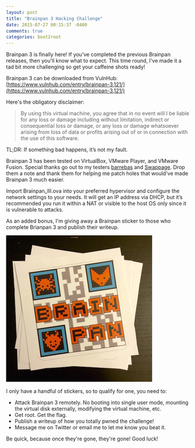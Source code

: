 ```yaml
---
layout: post
title: "Brainpan 3 Hacking Challenge"
date: 2015-07-27 00:15:37 -0400
comments: true
categories: boot2root
---
```


Brainpan 3 is finally here! If you've completed the previous Brainpan releases, then you'll know what to expect. This time round, I've made it a tad bit more challenging so get your caffeine shots ready!

<!--more-->

Brainpan 3 can be downloaded from VulnHub: [https://www.vulnhub.com/entry/brainpan-3,121/](https://www.vulnhub.com/entry/brainpan-3,121/)

Here's the obligatory disclaimer: 

> By using this virtual machine, you agree that in no event will I be liable for any loss or damage including without limitation, indirect or consequential loss or damage, or any loss or damage whatsoever arising from loss of data or profits arising out of or in connection with the use of this software.

TL;DR: If something bad happens, it’s not my fault.

Brainpan 3 has been tested on VirtualBox, VMware Player, and VMware Fusion. Special thanks go out to my testers [barrebas](https://www.twitter.com/barrebas) and [Swappage](https://www.twitter.com/swappage). Drop them a note and thank them for helping me patch holes that would've made Brainpan 3 much easier.  

Import Brainpan_III.ova into your preferred hypervisor and configure the network settings to your needs. It will get an IP address via DHCP, but it’s recommended you run it within a NAT or visible to the host OS only since it is vulnerable to attacks.

As an added bonus, I'm giving away a Brainpan sticker to those who complete Brianpan 3 and publish their writeup. 

![](/images/2015-07-27/stickers.jpg)

I only have a handful of stickers, so to qualify for one, you need to: 

 * Attack Brainpan 3 remotely. No booting into single user mode, mounting the virtual disk externally, modifying the virtual machine, etc. 
 * Get root. Get the flag. 
 * Publish a writeup of how you totally pwned the challenge!
 * Message me on Twitter or email me to let me know you beat it. 

Be quick, because once they're gone, they're gone! Good luck!
